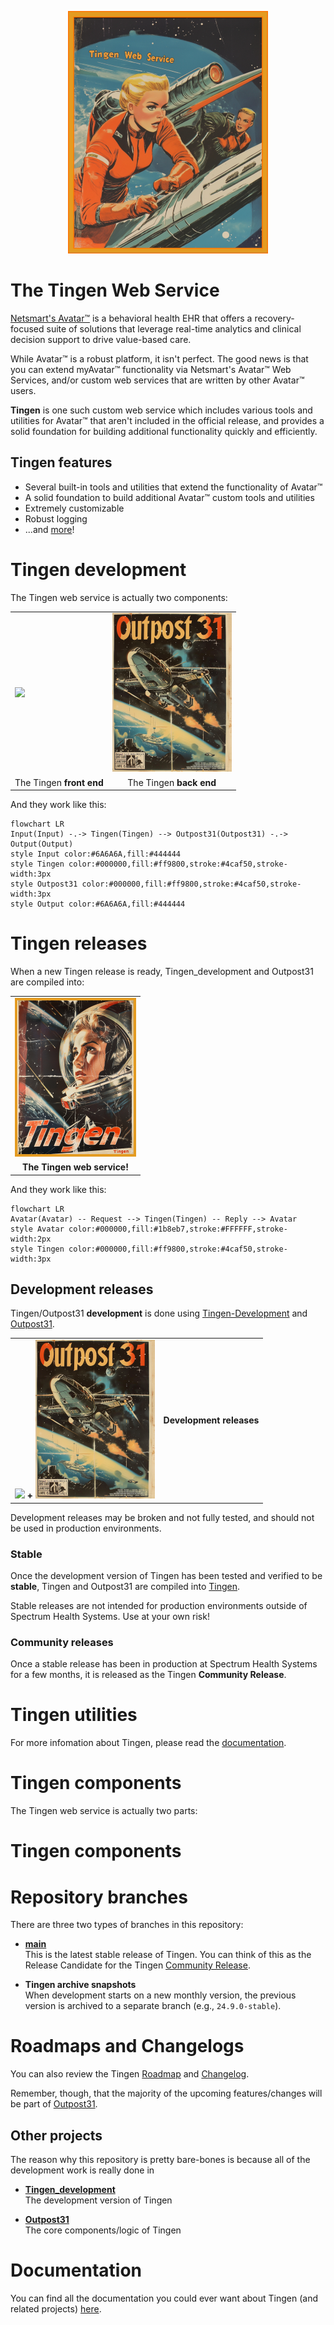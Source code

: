 <!-- u250130 -->

<div align="center">

  ![logo](/.github/image/logo/TingenWebService_logo_320x568.png)

</div>

# The Tingen Web Service

[Netsmart's Avatar™](https://www.ntst.com/Solutions-and-Services/Offerings/myAvatar) is a behavioral health EHR that offers a recovery-focused suite of solutions that leverage real-time analytics and clinical decision support to drive value-based care.

While Avatar™ is a robust platform, it isn't perfect. The good news is that you can extend myAvatar™ functionality via Netsmart's Avatar™ Web Services, and/or custom web services that are written by other Avatar™ users.

**Tingen** is one such custom web service which includes various tools and utilities for Avatar™ that aren't included in the official release, and provides a solid foundation for building additional functionality quickly and efficiently.

## Tingen features

* Several built-in tools and utilities that extend the functionality of Avatar™
* A solid foundation to build additional Avatar™ custom tools and utilities
* Extremely customizable
* Robust logging
* ...and [more](https://github.com/spectrum-health-systems/Tingen-Documentation/blob/main/Static/TingenFeatures.md)!

# Tingen development

The Tingen web service is actually two components:

<div align="center">
		<table>
		<tr>
			<td>
				<a HREF="https://github.com/spectrum-health-systems/Tingen-Development"><img src="https://github.com/spectrum-health-systems/Tingen-Development/blob/main/.github/image/logo/TingenDevelopment_logo_194x254.png"></a>
			</td>
      <td>
				<a HREF="https://github.com/spectrum-health-systems/Outpost31"><img src="https://github.com/spectrum-health-systems/Outpost31/blob/main/.github/image/logo/Outpost31_logo_194x254.png"></a>
			</td>
		</tr>
    <tr>
			<td align="center">
				The Tingen <b>front end</b>
			</td>
      <td align="center">
				The Tingen <b>back end</b>
			</td>
		</tr>
	</table>
</div>

And they work like this:

```mermaid
flowchart LR
Input(Input) -.-> Tingen(Tingen) --> Outpost31(Outpost31) -.-> Output(Output)
style Input color:#6A6A6A,fill:#444444
style Tingen color:#000000,fill:#ff9800,stroke:#4caf50,stroke-width:3px
style Outpost31 color:#000000,fill:#ff9800,stroke:#4caf50,stroke-width:3px
style Output color:#6A6A6A,fill:#444444
```

# Tingen releases

When a new Tingen release is ready, Tingen_development and Outpost31 are compiled into:

<div align="center">
		<table>
		<tr>
			<td>
				<a HREF="https://github.com/spectrum-health-systems/Tingen"><img src="https://github.com/spectrum-health-systems/Tingen/blob/main/.github/image/logo/Tingen_logo_194x254.png"></a>
			</td>
      </tr>
      <tr>
      <td align="center">
				<b>The Tingen web service!</b>
			</td>
		</tr>
	</table>
</div>

And they work like this:

```mermaid
flowchart LR
Avatar(Avatar) -- Request --> Tingen(Tingen) -- Reply --> Avatar
style Avatar color:#000000,fill:#1b8eb7,stroke:#FFFFFF,stroke-width:2px
style Tingen color:#000000,fill:#ff9800,stroke:#4caf50,stroke-width:3px
```

## Development releases

Tingen/Outpost31 **development** is done using [Tingen-Development](https://github.com/spectrum-health-systems/Tingen-Development) and [Outpost31](https://github.com/spectrum-health-systems/Outpost31).

<div align="center">
		<table>
		<tr>
			<td>
				<a HREF="https://github.com/spectrum-health-systems/Tingen-Development"><img src="https://github.com/spectrum-health-systems/Tingen-Development/blob/main/.github/image/logo/TingenDevelopment_logo_194x254.png"></a>
        <b>+</b>
        <a HREF="https://github.com/spectrum-health-systems/Outpost31"><img src="https://github.com/spectrum-health-systems/Outpost31/blob/main/.github/image/logo/Outpost31_logo_194x254.png"></a>
			</td>
      <td align="center">
				<b>Development releases</b>
			</td>
		</tr>
	</table>
</div>

Development releases may be broken and not fully tested, and should not be used in production environments.

### Stable



Once the development version of Tingen has been tested and verified to be **stable**, Tingen and Outpost31 are compiled into [Tingen](https://github.com/spectrum-health-systems/Tingen).

Stable releases are not intended for production environments outside of Spectrum Health Systems. Use at your own risk!

### Community releases

Once a stable release has been in production at Spectrum Health Systems for a few months, it is released as the Tingen **Community Release**.

# Tingen utilities




For more infomation about Tingen, please read the [documentation](https://github.com/spectrum-health-systems/Tingen-Documentation).

# Tingen components

The Tingen web service is actually two parts:




# Tingen components

# Repository branches

There are three two types of branches in this repository:

* **[main](https://github.com/spectrum-health-systems/Tingen/tree/main)**  
  This is the latest stable release of Tingen. You can think of this as the Release Candidate for the Tingen [Community Release](https://github.com/spectrum-health-systems/Tingen-CommunityRelease).

* **Tingen archive snapshots**  
  When development starts on a new monthly version, the previous version is archived to a separate branch (e.g., `24.9.0-stable`).

# Roadmaps and Changelogs

You can also review the Tingen [Roadmap](https://github.com/orgs/spectrum-health-systems/projects/51/views/3) and [Changelog](https://github.com/orgs/spectrum-health-systems/projects/51/views/4?groupedBy%5BcolumnId%5D=141162315&filterQuery=status%3ACompleted).

Remember, though, that the majority of the upcoming features/changes will be part of [Outpost31](https://github.com/spectrum-health-systems/Outpost31).

## Other projects

The reason why this repository is pretty bare-bones is because all of the development work is really done in 

* [**Tingen_development**](https://github.com/spectrum-health-systems/Tingen_development)  
  The development version of Tingen

* [**Outpost31**](https://github.com/spectrum-health-systems/Outpost31)  
  The core components/logic of Tingen

# Documentation

You can find all the documentation you could ever want about Tingen (and related projects) [here](https://github.com/spectrum-health-systems/Tingen-Documentation).
